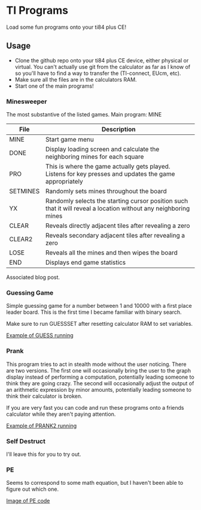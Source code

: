 # TI Programs

Load some fun programs onto your ti84 plus CE! 

## Usage

* Clone the github repo onto your ti84 plus CE device, either physical or virtual. You can't actually use git from the calculator as far as I know of so you'll have to find a way to transfer the (TI-connect, EUcm, etc).
* Make sure all the files are in the calculators RAM.
* Start one of the main programs!

### Minesweeper

The most substantive of the listed games. Main program: MINE

| File     | Description                                                                                                     |
|----------|-----------------------------------------------------------------------------------------------------------------|
| MINE     | Start game menu                                                                                                 |
| DONE     | Display loading screen and calculate the neighboring mines for each square                                      |
| PRO      | This is where the game actually gets played. Listens for key presses and updates the game appropriately         |
| SETMINES | Randomly sets mines throughout the board                                                                        |
| YX       | Randomly selects the starting cursor position such that it will reveal a location without any neighboring mines |
| CLEAR    | Reveals directly adjacent tiles after revealing a zero                                                          |
| CLEAR2   | Reveals secondary adjacent tiles after revealing a zero                                                         |
| LOSE     | Reveals all the mines and then wipes the board                                                                  |
| END      | Displays end game statistics                                                                                    |

Associated blog post.

### Guessing Game

Simple guessing game for a number between 1 and 10000 with a first place leader board. This is the first time I became familiar with binary search.

Make sure to run GUESSSET after resetting calculator RAM to set variables.

[Example of GUESS running](guessing_game/guess.png)

### Prank

This program tries to act in stealth mode without the user noticing. There are two versions.  The first one will occasionally bring the user to the graph display instead of performing a computation, potentially leading someone to think they are going crazy. The second will occasionally adjust the output of an arithmetic expression by minor amounts, potentially leading someone to think their calculator is broken.

If you are very fast you can code and run these programs onto a friends calculator while they aren't paying attention.

[Example of PRANK2 running](misc/prank.png)

### Self Destruct

I'll leave this for you to try out.

### PE

Seems to correspond to some math equation, but I haven't been able to figure out which one.

[Image of PE code](misc/pe.png)
